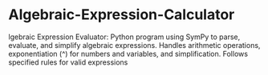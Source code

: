 # Algebraic-Expression-Calculator
lgebraic Expression Evaluator: Python program using SymPy to parse, evaluate, and simplify algebraic expressions. Handles arithmetic operations, exponentiation (^) for numbers and variables, and simplification. Follows specified rules for valid expressions
